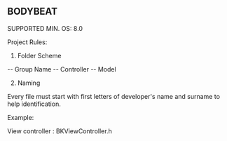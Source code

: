 BODYBEAT
-----------

SUPPORTED MIN. OS: 8.0

Project Rules:

1. Folder Scheme

-- Group Name
    -- Controller
    -- Model

2. Naming

Every file must start with first letters of developer's name and surname to help identification. 

Example:

View controller : BKViewController.h 

